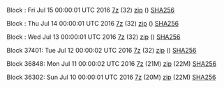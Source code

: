 Block : Fri Jul 15 00:00:01 UTC 2016 [7z](https://transfer.sh/14VG0m/bootstrap.dat.20160715.7z) (32) [zip]() () [SHA256](https://transfer.sh/alEMc/sha256.txt)

Block : Thu Jul 14 00:00:01 UTC 2016 [7z](https://transfer.sh/4FuGS/bootstrap.dat.20160714.7z) (32) [zip]() () [SHA256](https://transfer.sh/iD1g1/sha256.txt)

Block : Wed Jul 13 00:00:01 UTC 2016 [7z](https://transfer.sh/TxAzL/bootstrap.dat.20160713.7z) (32) [zip]() () [SHA256](https://transfer.sh/14Ho8C/sha256.txt)

Block 37401: Tue Jul 12 00:00:02 UTC 2016 [7z](https://transfer.sh/Te5na/bootstrap.dat.20160712.7z) (32) [zip]() () [SHA256](https://transfer.sh/cPOKj/sha256.txt)

Block 36848: Mon Jul 11 00:00:02 UTC 2016 [7z](https://transfer.sh/SOSgn/bootstrap.dat.20160711.7z) (21M) [zip](https://transfer.sh/OWODp/bootstrap.dat.20160711.zip) (22M) [SHA256](https://transfer.sh/NkyMF/sha256.txt)

Block 36302: Sun Jul 10 00:00:01 UTC 2016 [7z](https://transfer.sh/7DLfU/bootstrap.dat.20160710.7z) (20M) [zip](https://transfer.sh/c6gF2/bootstrap.dat.20160710.zip) (22M) [SHA256](https://transfer.sh/w5LzE/sha256.txt)
